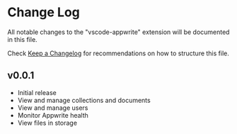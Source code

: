 # Change Log

All notable changes to the "vscode-appwrite" extension will be documented in this file.

Check [Keep a Changelog](http://keepachangelog.com/) for recommendations on how to structure this file.

## v0.0.1

- Initial release
- View and manage collections and documents
- View and manage users
- Monitor Appwrite health
- View files in storage
